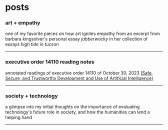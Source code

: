 # posts

### art + empathy

one of my favorite pieces on how art ignites empathy from an excerpt from barbara kingsolver's personal essay *jabberwocky* in her collection of essays *high tide in tucson*
___

### executive order 14110 reading notes

annotated readings of executive order 14110 of October 30, 2023 [(Safe, Secure, and Trustworthy Development and Use of Artificial Intelligence)](https://www.whitehouse.gov/briefing-room/presidential-actions/2023/10/30/executive-order-on-the-safe-secure-and-trustworthy-development-and-use-of-artificial-intelligence/)
___

### society + technology

a glimpse into my initial thoughts on the importance of evaluating technology's future role in society, and how the humanities can lend a helping hand
___

